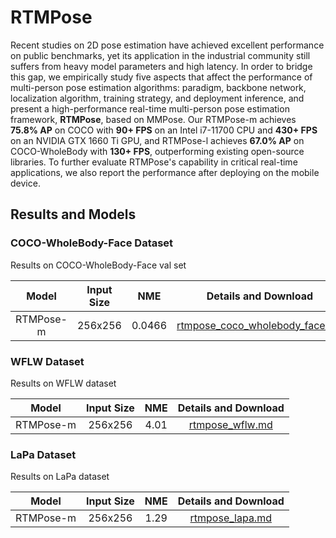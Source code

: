# RTMPose

Recent studies on 2D pose estimation have achieved excellent performance on public benchmarks, yet its application in the industrial community still suffers from heavy model parameters and high latency.
In order to bridge this gap, we empirically study five aspects that affect the performance of multi-person pose estimation algorithms: paradigm, backbone network, localization algorithm, training strategy, and deployment inference, and present a high-performance real-time multi-person pose estimation framework, **RTMPose**, based on MMPose.
Our RTMPose-m achieves **75.8% AP** on COCO with **90+ FPS** on an Intel i7-11700 CPU and **430+ FPS** on an NVIDIA GTX 1660 Ti GPU, and RTMPose-l achieves **67.0% AP** on COCO-WholeBody with **130+ FPS**, outperforming existing open-source libraries.
To further evaluate RTMPose's capability in critical real-time applications, we also report the performance after deploying on the mobile device.

## Results and Models

### COCO-WholeBody-Face Dataset

Results on COCO-WholeBody-Face val set

|   Model   | Input Size |  NME   |                                  Details and Download                                  |
| :-------: | :--------: | :----: | :------------------------------------------------------------------------------------: |
| RTMPose-m |  256x256   | 0.0466 | [rtmpose_coco_wholebody_face.md](coco_wholebody_face/rtmpose_coco_wholebody_face.md) |

### WFLW  Dataset

Results on WFLW  dataset

|   Model   | Input Size | NME  |           Details and Download            |
| :-------: | :--------: | :--: | :---------------------------------------: |
| RTMPose-m |  256x256   | 4.01 | [rtmpose_wflw.md](wflw/rtmpose_wflw.md) |

### LaPa Dataset

Results on LaPa dataset

|   Model   | Input Size | NME  |           Details and Download            |
| :-------: | :--------: | :--: | :---------------------------------------: |
| RTMPose-m |  256x256   | 1.29 | [rtmpose_lapa.md](lapa/rtmpose_lapa.md) |
